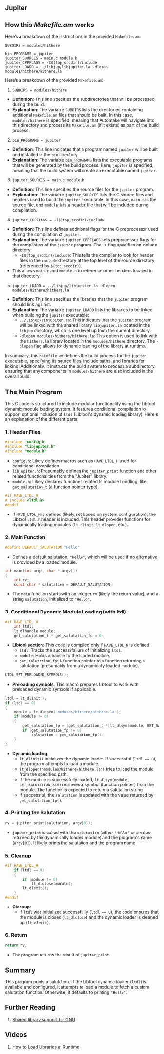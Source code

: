 ## Jupiter

## How this _Makefile.am_ works

Here’s a breakdown of the instructions in the provided `Makefile.am`:

```
SUBDIRS = modules/hithere

bin_PROGRAMS = jupiter
jupiter_SOURCES = main.c module.h
jupiter_CPPFLAGS = -I$(top_srcdir)/include
jupiter_LDADD = ../libjup/libjupiter.la -dlopen modules/hithere/hithere.la
```

Here’s a breakdown of the provided `Makefile.am`:

1. `SUBDIRS = modules/hithere`
- **Definition**: This line specifies the subdirectories that will be processed during the build.
- **Explanation**: The variable `SUBDIRS` lists the directories containing additional `Makefile.am` files that should be built. In this case, `modules/hithere` is specified, meaning that Automake will navigate into this directory and process its `Makefile.am` (if it exists) as part of the build process.

2. `bin_PROGRAMS = jupiter`
- **Definition**: This line indicates that a program named `jupiter` will be built and installed in the `bin` directory.
- **Explanation**: The variable `bin_PROGRAMS` lists the executable programs that will be generated by the build process. Here, `jupiter` is specified, meaning that the build system will create an executable named `jupiter`.

3. `jupiter_SOURCES = main.c module.h`
- **Definition**: This line specifies the source files for the `jupiter` program.
- **Explanation**: The variable `jupiter_SOURCES` lists the C source files and headers used to build the `jupiter` executable. In this case, `main.c` is the source file, and `module.h` is a header file that will be included during compilation.

4. `jupiter_CPPFLAGS = -I$(top_srcdir)/include`
- **Definition**: This line defines additional flags for the C preprocessor used during the compilation of `jupiter`.
- **Explanation**: The variable `jupiter_CPPFLAGS` sets preprocessor flags for the compilation of the `jupiter` program. The `-I` flag specifies an include directory:
  - `-I$(top_srcdir)/include`: This tells the compiler to look for header files in the `include` directory at the top level of the source directory (referenced by `$(top_srcdir)`).
- This allows `main.c` and `module.h` to reference other headers located in that directory.

5. `jupiter_LDADD = ../libjup/libjupiter.la -dlopen modules/hithere/hithere.la`
- **Definition**: This line specifies the libraries that the `jupiter` program should link against.
- **Explanation**: The variable `jupiter_LDADD` lists the libraries to be linked when building the `jupiter` executable:
  - `../libjup/libjupiter.la`: This indicates that the `jupiter` program will be linked with the shared library `libjupiter.la` located in the `libjup` directory, which is one level up from the current directory.
  - `-dlopen modules/hithere/hithere.la`: This option is used to link with the `hithere.la` library located in the `modules/hithere` directory. The `-dlopen` flag allows for dynamic loading of the library at runtime.

In summary, this `Makefile.am` defines the build process for the `jupiter` executable, specifying its source files, include paths, and libraries for linking. Additionally, it instructs the build system to process a subdirectory, ensuring that any components in `modules/hithere` are also included in the overall build.

## The Main Program

This C code is structured to include modular functionality using the Libtool dynamic module loading system. It features conditional compilation to support optional inclusion of `ltdl` (Libtool's dynamic loading library). Here's an explanation of the different parts:

### 1. **Header Files**
```c
#include "config.h"
#include "libjupiter.h"
#include "module.h"
```
- `config.h`: Likely defines macros such as `HAVE_LTDL_H` used for conditional compilation.
- `libjupiter.h`: Presumably defines the `jupiter_print` function and other related functionalities from the "Jupiter" library.
- `module.h`: Likely declares functions related to module handling, like `get_salutation_t` (a function pointer type).

```c
#if HAVE_LTDL_H
# include <ltdl.h>
#endif
```
- If `HAVE_LTDL_H` is defined (likely set based on system configuration), the Libtool `ltdl.h` header is included. This header provides functions for dynamically loading modules (`lt_dlinit`, `lt_dlopen`, etc.).

### 2. **Main Function**
```c
#define DEFAULT_SALUTATION "Hello"
```
- Defines a default salutation, `"Hello"`, which will be used if no alternative is provided by a loaded module.

```c
int main(int argc, char * argv[])
{
    int rv;
    const char * salutation = DEFAULT_SALUTATION;
```
- The `main` function starts with an integer `rv` (likely the return value), and a string `salutation`, initialized to `"Hello"`.

### 3. **Conditional Dynamic Module Loading (with ltdl)**
```c
#if HAVE_LTDL_H
    int ltdl;
    lt_dlhandle module;
    get_salutation_t * get_salutation_fp = 0;
```
- **Libtool section**: This code is compiled only if `HAVE_LTDL_H` is defined.
    - `ltdl`: Tracks the success/failure of initializing `ltdl`.
    - `module`: Holds a handle to the loaded module.
    - `get_salutation_fp`: A function pointer to a function returning a salutation (presumably from a dynamically loaded module).

```c
LTDL_SET_PRELOADED_SYMBOLS();
```
- **Preloading symbols**: This macro prepares Libtool to work with preloaded dynamic symbols if applicable.

```c
ltdl = lt_dlinit();
if (ltdl == 0)
{
    module = lt_dlopen("modules/hithere/hithere.la");
    if (module != 0)
    {
        get_salutation_fp = (get_salutation_t *)lt_dlsym(module, GET_SALUTATION_SYM);
        if (get_salutation_fp != 0)
            salutation = get_salutation_fp();
    }
}
```
- **Dynamic loading**:
    - `lt_dlinit()` initializes the dynamic loader. If successful (`ltdl == 0`), the program attempts to load a module.
    - `lt_dlopen("modules/hithere/hithere.la")` tries to load the module from the specified path.
    - If the module is successfully loaded, `lt_dlsym(module, GET_SALUTATION_SYM)` retrieves a symbol (function pointer) from the module. The function is expected to return a salutation string.
    - If successful, the `salutation` is updated with the value returned by `get_salutation_fp()`.

### 4. **Printing the Salutation**
```c
rv = jupiter_print(salutation, argv[0]);
```
- `jupiter_print` is called with the `salutation` (either `"Hello"` or a value returned by the dynamically loaded module) and the program's name (`argv[0]`). It likely prints the salutation and the program name.

### 5. **Cleanup**
```c
#if HAVE_LTDL_H
    if (ltdl == 0)
    {
        if (module != 0)
            lt_dlclose(module);
        lt_dlexit();
    }
#endif
```
- **Cleanup**:
    - If `ltdl` was initialized successfully (`ltdl == 0`), the code ensures that the module is closed (`lt_dlclose`) and the dynamic loader is cleaned up (`lt_dlexit`).

### 6. **Return**
```c
return rv;
```
- The program returns the result of `jupiter_print`.

## Summary

This program prints a salutation. If the Libtool dynamic loader (`ltdl`) is available and configured, it attempts to load a module to fetch a custom salutation function. Otherwise, it defaults to printing `"Hello"`.

## Further Reading

1. [Shared library support for GNU](https://www.gnu.org/software/libtool/manual/html_node/index.html)

## Videos

1. [How to Load Libraries at Runtime](https://youtu.be/_kIa4D7kQ8I?si=p46qZ4uqh-GPJs3Z)